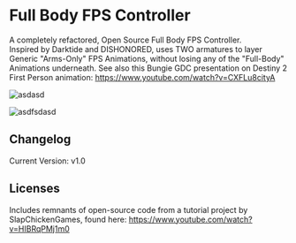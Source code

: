 # Full Body FPS Controller
A completely refactored, Open Source Full Body FPS Controller.  
Inspired by Darktide and DISHONORED, uses TWO armatures to layer Generic "Arms-Only" FPS Animations, without losing any of the "Full-Body" Animations underneath.
See also this Bungie GDC presentation on Destiny 2 First Person animation:
https://www.youtube.com/watch?v=CXFLu8cityA

![asdasd](https://github.com/TCKingCeryn/Full-Body-FPS-Controller/assets/128671881/f0c586f4-968d-4f0b-b8bf-5429ef28cf06)

![asdfsdasd](https://github.com/TCKingCeryn/Full-Body-FPS-Controller/assets/128671881/7cd5ca30-3a48-473d-80da-4c8bfd7ac199)


## Changelog
Current Version: v1.0

## Licenses
Includes remnants of open-source code from a tutorial project by SlapChickenGames, found here: https://www.youtube.com/watch?v=HIBRqPMj1m0
